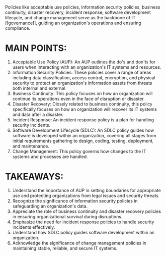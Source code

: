 Policies like acceptable use policies, information security policies, business continuity, disaster recovery, incident response, software development lifecycle, and change management serve as the backbone of IT [[governance]], guiding an organization's operations and ensuring compliance.

# MAIN POINTS:

1. Acceptable Use Policy (AUP): An AUP outlines the do's and don'ts for users when interacting with an organization's IT systems and resources.
2. Information Security Policies: These policies cover a range of areas including data classification, access control, encryption, and physical security to protect an organization's information assets from threats both internal and external.
3. Business Continuity: This policy focuses on how an organization will continue its operations even in the face of disruption or disaster.
4. Disaster Recovery: Closely related to business continuity, this policy specifically focuses on how an organization will recover its IT systems and data after a disaster.
5. Incident Response: An incident response policy is a plan for handling security incidents.
6. Software Development Lifecycle (SDLC): An SDLC policy guides how software is developed within an organization, covering all stages from initial requirements gathering to design, coding, testing, deployment, and maintenance.
7. Change Management: This policy governs how changes to the IT systems and processes are handled.

# TAKEAWAYS:

1. Understand the importance of AUP in setting boundaries for appropriate use and protecting organizations from legal issues and security threats.
2. Recognize the significance of information security policies in safeguarding an organization's data.
3. Appreciate the role of business continuity and disaster recovery policies in ensuring organizational survival during disruptions.
4. Emphasize the need for incident response policies to handle security incidents effectively.
5. Understand how SDLC policy guides software development within an organization.
6. Acknowledge the significance of change management policies in maintaining stable, reliable, and secure IT systems.